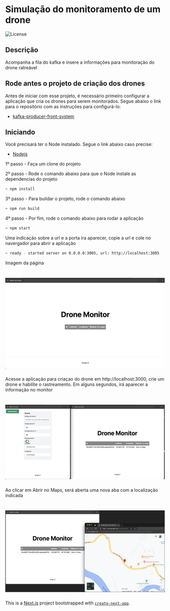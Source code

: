 # Simulação do monitoramento de um drone
<img alt="License" title="#License" src="https://img.shields.io/github/license/cmpsmarcio/kafka-consumer-monitor-system" />

## Descrição
<p>
Acompanha a fila do kafka e insere a informações para monitoração do drone ratreável
</p>

## Rode antes o projeto de criação dos drones
<p>
Antes de iniciar com esse projeto, é necessário primeiro configurar a aplicação que cria os drones para serem monitorados. Segue abaixo o link para o repositório com as instruções para configurá-lo:
</P>

- [kafka-producer-front-system](https://github.com/cmpsmarcio/kafka-producer-front-system)

## Iniciando
<p>Você precisará ter o Node instalado. Segue o link abaixo caso precise:</p>

- [Nodejs](https://nodejs.org/en/download/)

<p>1º passo - Faça um clone do projeto</p>

<p>2º passo - Rode o comando abaixo para que o Node instale as dependencias do projeto</p>

```bash
~ npm install
```

<p>3º passo - Para buildar o projeto, rode o comando abaixo</p>

```bash
~ npm run build
```

<p>4º passo - Por fim, rode o comando abaixo para rodar a aplicação</p>

```bash
~ npm start
```

<p>Uma indicação sobre a url e a porta ira aparecer, copie a url e cole no navergador para abrir a aplicação</p>

```bash
~ ready - started server on 0.0.0.0:3005, url: http://localhost:3005
```

<p>Imagem da página</p>
<h1 align="center">
  <img alt="Aplicação rodando" title="#Aplicação rodando" src="./assets/dronemonitor.png" />
</h1>

<p>Acesse a aplicação para criaçao do drone em http://localhost:3000, crie um drone e habilite o rastreamento. Em alguns segundos, irá aparecer a informação no monitor</p>
<h1 align="center">
  <img alt="Drone monitor" title="#Drone monitor" src="./assets/dronemonitorrastrear.png" />
</h1>


<p>Ao clicar em Abrir no Maps, será aberta uma nova aba com a localização indicada</p>
<h1 align="center">
  <img alt="Drone monitor" title="#Drone monitor" src="./assets/dronerastrearmapa.png" />
</h1>

This is a [Next.js](https://nextjs.org/) project bootstrapped with [`create-next-app`](https://github.com/vercel/next.js/tree/canary/packages/create-next-app).